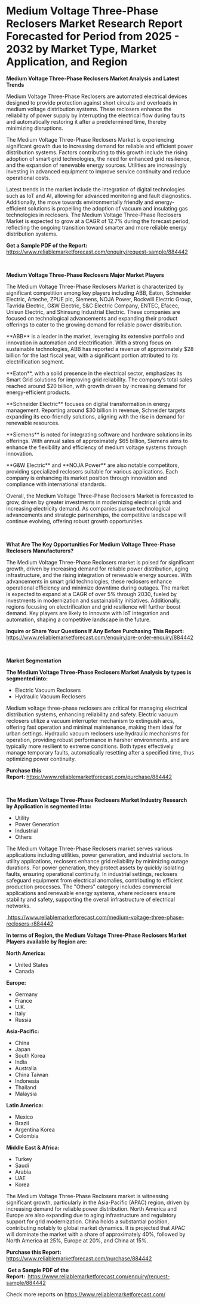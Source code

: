 <p><h1>Medium Voltage Three-Phase Reclosers Market Research Report Forecasted for Period from 2025 -  2032 by Market Type, Market Application, and Region</h1></p><p><strong>Medium Voltage Three-Phase Reclosers Market Analysis and Latest Trends</strong></p>
<p><p>Medium Voltage Three-Phase Reclosers are automated electrical devices designed to provide protection against short circuits and overloads in medium voltage distribution systems. These reclosers enhance the reliability of power supply by interrupting the electrical flow during faults and automatically restoring it after a predetermined time, thereby minimizing disruptions.</p><p>The Medium Voltage Three-Phase Reclosers Market is experiencing significant growth due to increasing demand for reliable and efficient power distribution systems. Factors contributing to this growth include the rising adoption of smart grid technologies, the need for enhanced grid resilience, and the expansion of renewable energy sources. Utilities are increasingly investing in advanced equipment to improve service continuity and reduce operational costs.</p><p>Latest trends in the market include the integration of digital technologies such as IoT and AI, allowing for advanced monitoring and fault diagnostics. Additionally, the move towards environmentally friendly and energy-efficient solutions is propelling the adoption of vacuum and insulating gas technologies in reclosers. The Medium Voltage Three-Phase Reclosers Market is expected to grow at a CAGR of 12.7% during the forecast period, reflecting the ongoing transition toward smarter and more reliable energy distribution systems.</p></p>
<p><strong>Get a Sample PDF of the Report:&nbsp;</strong> <a href="https://www.reliablemarketforecast.com/enquiry/request-sample/884442?utm_campaign=1840&utm_medium=2&utm_source=Github&utm_content=ia&utm_term=25022025&utm_id=medium-voltage-three-phase-reclosers">https://www.reliablemarketforecast.com/enquiry/request-sample/884442</a></p>
<p>&nbsp;</p>
<p><strong>Medium Voltage Three-Phase Reclosers Major Market Players</strong></p>
<p><p>The Medium Voltage Three-Phase Reclosers Market is characterized by significant competition among key players including ABB, Eaton, Schneider Electric, Arteche, ZPUE plc, Siemens, NOJA Power, Rockwill Electric Group, Tavrida Electric, G&W Electric, S&C Electric Company, ENTEC, Efacec, Unisun Electric, and Shinsung Industrial Electric. These companies are focused on technological advancements and expanding their product offerings to cater to the growing demand for reliable power distribution.</p><p>**ABB** is a leader in the market, leveraging its extensive portfolio and innovation in automation and electrification. With a strong focus on sustainable technologies, ABB has reported a revenue of approximately $28 billion for the last fiscal year, with a significant portion attributed to its electrification segment.</p><p>**Eaton**, with a solid presence in the electrical sector, emphasizes its Smart Grid solutions for improving grid reliability. The company’s total sales reached around $20 billion, with growth driven by increasing demand for energy-efficient products.</p><p>**Schneider Electric** focuses on digital transformation in energy management. Reporting around $30 billion in revenue, Schneider targets expanding its eco-friendly solutions, aligning with the rise in demand for renewable resources.</p><p>**Siemens** is noted for integrating software and hardware solutions in its offerings. With annual sales of approximately $65 billion, Siemens aims to enhance the flexibility and efficiency of medium voltage systems through innovation.</p><p>**G&W Electric** and **NOJA Power** are also notable competitors, providing specialized reclosers suitable for various applications. Each company is enhancing its market position through innovation and compliance with international standards.</p><p>Overall, the Medium Voltage Three-Phase Reclosers Market is forecasted to grow, driven by greater investments in modernizing electrical grids and increasing electricity demand. As companies pursue technological advancements and strategic partnerships, the competitive landscape will continue evolving, offering robust growth opportunities.</p></p>
<p>&nbsp;</p>
<p><strong>What Are The Key Opportunities For Medium Voltage Three-Phase Reclosers Manufacturers?</strong></p>
<p><p>The Medium Voltage Three-Phase Reclosers market is poised for significant growth, driven by increasing demand for reliable power distribution, aging infrastructure, and the rising integration of renewable energy sources. With advancements in smart grid technologies, these reclosers enhance operational efficiency and minimize downtime during outages. The market is expected to expand at a CAGR of over 5% through 2030, fueled by investments in modernization and sustainability initiatives. Additionally, regions focusing on electrification and grid resilience will further boost demand. Key players are likely to innovate with IoT integration and automation, shaping a competitive landscape in the future.</p></p>
<p><strong>Inquire or Share Your Questions If Any Before Purchasing This Report:</strong> <a href="https://www.reliablemarketforecast.com/enquiry/pre-order-enquiry/884442?utm_campaign=1840&utm_medium=2&utm_source=Github&utm_content=ia&utm_term=25022025&utm_id=medium-voltage-three-phase-reclosers">https://www.reliablemarketforecast.com/enquiry/pre-order-enquiry/884442</a></p>
<p>&nbsp;</p>
<p><strong>Market Segmentation</strong></p>
<p><strong>The Medium Voltage Three-Phase Reclosers Market Analysis by types is segmented into:</strong></p>
<p><ul><li>Electric Vacuum Reclosers</li><li>Hydraulic Vacuum Reclosers</li></ul></p>
<p><p>Medium voltage three-phase reclosers are critical for managing electrical distribution systems, enhancing reliability and safety. Electric vacuum reclosers utilize a vacuum interrupter mechanism to extinguish arcs, offering fast operation and minimal maintenance, making them ideal for urban settings. Hydraulic vacuum reclosers use hydraulic mechanisms for operation, providing robust performance in harsher environments, and are typically more resilient to extreme conditions. Both types effectively manage temporary faults, automatically resetting after a specified time, thus optimizing power continuity.</p></p>
<p><strong>Purchase this Report:&nbsp;</strong><a href="https://www.reliablemarketforecast.com/purchase/884442?utm_campaign=1840&utm_medium=2&utm_source=Github&utm_content=ia&utm_term=25022025&utm_id=medium-voltage-three-phase-reclosers">https://www.reliablemarketforecast.com/purchase/884442</a></p>
<p>&nbsp;</p>
<p><strong>The Medium Voltage Three-Phase Reclosers Market Industry Research by Application is segmented into:</strong></p>
<p><ul><li>Utility</li><li>Power Generation</li><li>Industrial</li><li>Others</li></ul></p>
<p><p>The Medium Voltage Three-Phase Reclosers market serves various applications including utilities, power generation, and industrial sectors. In utility applications, reclosers enhance grid reliability by minimizing outage durations. For power generation, they protect assets by quickly isolating faults, ensuring operational continuity. In industrial settings, reclosers safeguard equipment from electrical anomalies, contributing to efficient production processes. The "Others" category includes commercial applications and renewable energy systems, where reclosers ensure stability and safety, supporting the overall infrastructure of electrical networks.</p></p>
<p><a href="https://www.reliablemarketforecast.com/medium-voltage-three-phase-reclosers-r884442?utm_campaign=1840&utm_medium=2&utm_source=Github&utm_content=ia&utm_term=25022025&utm_id=medium-voltage-three-phase-reclosers">&nbsp;https://www.reliablemarketforecast.com/medium-voltage-three-phase-reclosers-r884442</a></p>
<p><strong>In terms of Region, the Medium Voltage Three-Phase Reclosers Market Players available by Region are:</strong></p>
<p>
    <p> <strong> North America: </strong>
        <ul>
            <li>United States</li>
            <li>Canada</li>
        </ul>
        </p> 
    <p> <strong> Europe: </strong>
        <ul>
            <li>Germany</li>
            <li>France</li>
            <li>U.K.</li>
            <li>Italy</li>
            <li>Russia</li>
        </ul>
        </p> 
    <p> <strong> Asia-Pacific: </strong>
        <ul>
            <li>China</li>
            <li>Japan</li>
            <li>South Korea</li>
            <li>India</li>
            <li>Australia</li>
            <li>China Taiwan</li>
            <li>Indonesia</li>
            <li>Thailand</li>
            <li>Malaysia</li>
        </ul>
        </p> 
    <p> <strong> Latin America: </strong>
        <ul>
            <li>Mexico</li>
            <li>Brazil</li>
            <li>Argentina Korea</li>
            <li>Colombia</li>
        </ul>
        </p> 
    <p> <strong> Middle East & Africa: </strong>
        <ul>
            <li>Turkey</li>
            <li>Saudi</li>
            <li>Arabia</li>
            <li>UAE</li>
            <li>Korea</li>
        </ul>
    </p>
    </p>
<p><p>The Medium Voltage Three-Phase Reclosers market is witnessing significant growth, particularly in the Asia-Pacific (APAC) region, driven by increasing demand for reliable power distribution. North America and Europe are also expanding due to aging infrastructure and regulatory support for grid modernization. China holds a substantial position, contributing notably to global market dynamics. It is projected that APAC will dominate the market with a share of approximately 40%, followed by North America at 25%, Europe at 20%, and China at 15%.</p></p>
<p><strong>Purchase this Report: </strong><a href="https://www.reliablemarketforecast.com/purchase/884442?utm_campaign=1840&utm_medium=2&utm_source=Github&utm_content=ia&utm_term=25022025&utm_id=medium-voltage-three-phase-reclosers">https://www.reliablemarketforecast.com/purchase/884442</a></p>
<p>&nbsp;<strong>Get a Sample PDF of the Report:&nbsp;&nbsp;</strong><a href="https://www.reliablemarketforecast.com/enquiry/request-sample/884442?utm_campaign=1840&utm_medium=2&utm_source=Github&utm_content=ia&utm_term=25022025&utm_id=medium-voltage-three-phase-reclosers">https://www.reliablemarketforecast.com/enquiry/request-sample/884442</a></p>
<p><strong></strong></p>
<p>Check more reports on <a href="https://www.reliablemarketforecast.com/?utm_campaign=1840&utm_medium=2&utm_source=Github&utm_content=ia&utm_term=25022025&utm_id=medium-voltage-three-phase-reclosers">https://www.reliablemarketforecast.com/</a></p>